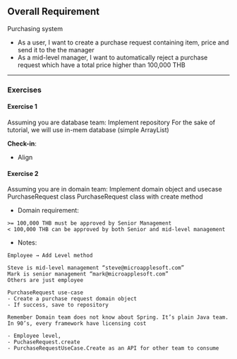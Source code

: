 ## Overall Requirement

Purchasing system
- As a user, I want to create a purchase request containing item, price and send it to the the manager
- As a mid-level manager, I want to automatically reject a purchase request which have a total price higher than 100,000 THB

---
### Exercises

#### Exercise 1
Assuming you are database team: Implement repository
For the sake of tutorial, we will use in-mem database (simple ArrayList)

**Check-in**:
- Align

#### Exercise 2
Assuming you are in domain team: Implement domain object and usecase
PurchaseRequest class
PurchaseRequest class with create method

- Domain requirement:
```
>= 100,000 THB must be approved by Senior Management
< 100,000 THB can be approved by both Senior and mid-level management
```

- Notes:
```
Employee → Add Level method

Steve is mid-level management “steve@microapplesoft.com”
Mark is senior management “mark@microapplesoft.com”
Others are just employee

PurchaseRequest use-case
- Create a purchase request domain object
- If success, save to repository

Remember Domain team does not know about Spring. It’s plain Java team.
In 90’s, every framework have licensing cost
```
```
- Employee level,
- PuchaseRequest.create
- PurchaseRequestUseCase.Create as an API for other team to consume
```